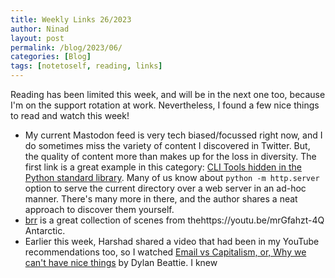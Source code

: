 ```yaml
---
title: Weekly Links 26/2023
author: Ninad
layout: post
permalink: /blog/2023/06/
categories: [Blog]
tags: [notetoself, reading, links] 
---
```

Reading has been limited this week, and will be in the next one too, because I'm on the support rotation at work. Nevertheless, I found a few nice things to read and watch this week!

* My current Mastodon feed is very tech biased/focussed right now, and I do sometimes miss the variety of content I discovered in Twitter. But, the quality of content more than makes up for the loss in diversity. The first link is a great example in this category: [CLI Tools hidden in the Python standard library](https://til.simonwillison.net/python/stdlib-cli-tools). Many of us know about `python -m http.server` option to serve the current directory over a web server in an ad-hoc manner. There's many more in there, and the author shares a neat approach to discover them yourself.
* [brr](https://brr.fyi/) is a great collection of scenes from thehttps://youtu.be/mrGfahzt-4Q Antarctic.
* Earlier this week, Harshad shared a video that had been in my YouTube recommendations too, so I watched [Email vs Capitalism, or, Why we can't have nice things](https://youtu.be/mrGfahzt-4Q) by Dylan Beattie. I knew 